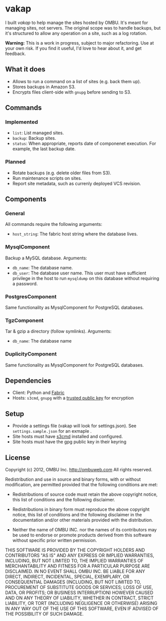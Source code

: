 vakap
=====

I built *vakap* to help manage the sites hosted by OMBU. It's meant for managing
sites, not servers. The original scope was to handle backups, but it's
structured to allow any operation on a site, such as a log rotation.

**Warning:** This is a work in progress, subject to major refactoring. Use at your own
risk. If you find it useful, I'd love to hear about it, and get feedback.


## What it does

- Allows to run a command on a list of sites (e.g. back them up).
- Stores backups in Amazon S3.
- Encrypts files client-side with `gnupg` before sending to S3.

## Commands

### Implemented

- `list`: List managed sites.
- `backup`: Backup sites.
- `status`: When appropriate, reports date of componenet execution. For example,
  the last backup date.

### Planned

- Rotate backups (e.g. delete older files from S3).
- Run maintenance scripts on sites.
- Report site metadata, such as currenly deployed VCS revision.

## Components

### General
All commands require the following arguments:

- `host_string`: The fabric host string where the database lives.

### MysqlComponent
Backup a MySQL database. Arguments:

- `db_name`: The database name.
- `db_user`: The database user name. This user must have sufficient privilege in
  the host to run `mysqldump` on this database without requiring a password.

### PostgresComponent
Same functionality as MysqlComponent for PostgreSQL databases.

### TgzComponent
Tar & gzip a directory (follow symlinks). Arguments:

- `db_name`: The database name

### DuplicityComponent
Same functionality as MysqlComponent for PostgreSQL databases.

## Dependencies
- Client: Python and [Fabric](http://docs.fabfile.org)
- Hosts: `s3cmd`, `gnupg` with a [trusted public
  key](http://www.gnupg.org/gph/en/manual.html#AEN346) for encryption

## Setup
- Provide a settings file (vakap will look for settings.json). See
  `settings.sample.json` for an exmaple .
- Site hosts must have [s3cmd](http://s3tools.org/s3cmd) installed and
  configured.
- Site hosts must have the gpg public key in their keyring

## License

Copyright (c) 2012, OMBU Inc. http://ombuweb.com
All rights reserved.

Redistribution and use in source and binary forms, with or without
modification, are permitted provided that the following conditions are met:

- Redistributions of source code must retain the above copyright notice, this
  list of conditions and the following disclaimer.

- Redistributions in binary form must reproduce the above copyright notice, this
  list of conditions and the following disclaimer in the documentation and/or
  other materials provided with the distribution.

- Neither the name of OMBU INC. nor the names of its contributors may be used to
  endorse or promote products derived from this software without specific prior
  written permission.

THIS SOFTWARE IS PROVIDED BY THE COPYRIGHT HOLDERS AND CONTRIBUTORS "AS IS"
AND ANY EXPRESS OR IMPLIED WARRANTIES, INCLUDING, BUT NOT LIMITED TO, THE
IMPLIED WARRANTIES OF MERCHANTABILITY AND FITNESS FOR A PARTICULAR PURPOSE
ARE DISCLAIMED. IN NO EVENT SHALL OMBU INC. BE LIABLE FOR ANY DIRECT,
INDIRECT, INCIDENTAL, SPECIAL, EXEMPLARY, OR CONSEQUENTIAL DAMAGES
(INCLUDING, BUT NOT LIMITED TO, PROCUREMENT OF SUBSTITUTE GOODS OR SERVICES;
LOSS OF USE, DATA, OR PROFITS; OR BUSINESS INTERRUPTION) HOWEVER CAUSED AND
ON ANY THEORY OF LIABILITY, WHETHER IN CONTRACT, STRICT LIABILITY, OR TORT
(INCLUDING NEGLIGENCE OR OTHERWISE) ARISING IN ANY WAY OUT OF THE USE OF THIS
SOFTWARE, EVEN IF ADVISED OF THE POSSIBILITY OF SUCH DAMAGE.

